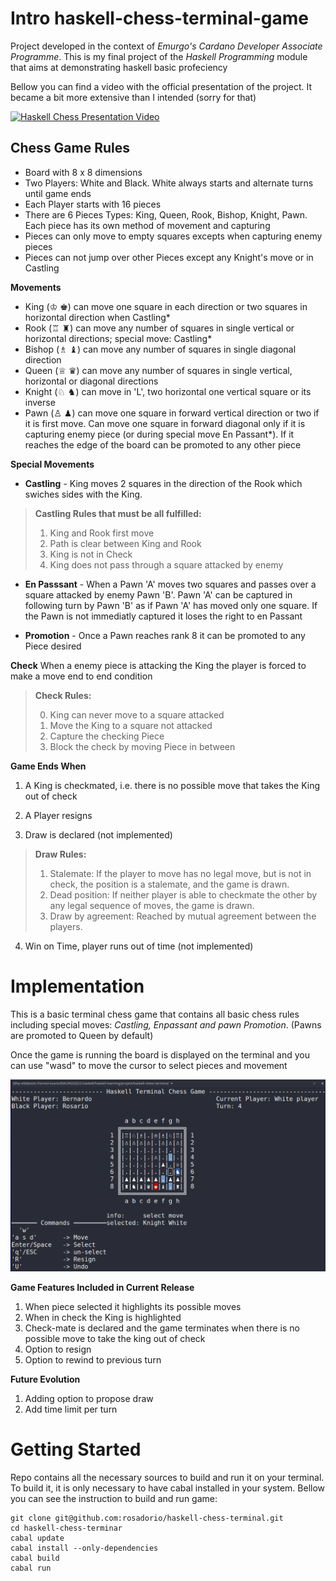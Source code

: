 # Intro haskell-chess-terminal-game

Project developed in the context of *Emurgo's Cardano Developer Associate Programme*. This is my final project of the *Haskell Programming* module that aims at demonstrating haskell basic profeciency


Bellow you can find a video with the official presentation of the project. It became a bit more extensive than I intended (sorry for that)

[![Haskell Chess Presentation Video](https://img.youtube.com/vi/sClJghPKrms/0.jpg)](https://www.youtube.com/watch?v=sClJghPKrms)


## Chess Game Rules

- Board with 8 x 8 dimensions 
- Two Players: White and Black. White always starts and alternate turns until game ends
- Each Player starts with 16 pieces
- There are 6 Pieces Types: King, Queen, Rook, Bishop, Knight, Pawn. Each piece has its own method of movement and capturing
- Pieces can only move to empty squares excepts when capturing enemy pieces
- Pieces can not jump over other Pieces except any Knight's move or in Castling  

**Movements**

- King (♔ ♚)   can move one square in each direction or two squares in horizontal direction when Castling*
- Rook (♖ ♜)  can move any number of squares in single vertical or horizontal directions; special move: Castling*
- Bishop (♗ ♝) can move any number of squares in single diagonal direction
- Queen (♕ ♛) can move any number of squares in single vertical, horizontal or diagonal directions 
- Knight (♘ ♞) can move in 'L', two horizontal one vertical square or its inverse 
- Pawn (♙ ♟) can move one square in forward vertical direction or two if it is first move. Can move one square in forward diagonal only if it is capturing enemy piece (or during special move En Passant*). If it reaches the edge of the board can be promoted to any other piece 

**Special Movements** 

- **Castling** - King moves 2 squares in the direction of the Rook which swiches sides with the King. 

>**Castling Rules that must be all fulfilled:**
>
>1. King and Rook first move
>2. Path is clear between King and Rook
>3. King is not in Check
>4. King does not pass through a square attacked by enemy


- **En Passsant** - When a Pawn 'A' moves two squares and passes over a square attacked by enemy Pawn 'B'. Pawn 'A' can be captured in following turn by Pawn 'B' as if Pawn 'A' has moved only one square. If the Pawn is not immediatly captured it loses the right to en Passant 
                     
- **Promotion** - Once a Pawn reaches rank 8 it can be promoted to any Piece desired 



**Check** When a enemy piece is attacking the King the player is forced to make a move end to end condition

>  **Check Rules:**
>
>0. King can never move to a square attacked
>1. Move the King to a square not attacked
>2. Capture the checking Piece
>3. Block the check by moving Piece in between

**Game Ends When**

1. A King is checkmated, i.e. there is no possible move that takes the King out of check 

2. A Player resigns 

3. Draw is declared (not implemented)

>  **Draw Rules:**
>
> 1. Stalemate: If the player to move has no legal move, but is not in check, the position is a stalemate, and the game is drawn.
> 2. Dead position: If neither player is able to checkmate the other by any legal sequence of moves, the game is drawn.
> 3. Draw by agreement: Reached by mutual agreement between the players. 


4. Win on Time, player runs out of time (not implemented)

# Implementation

This is a basic terminal chess game that contains all basic chess rules including special moves: *Castling, Enpassant and pawn Promotion*. 
(Pawns are promoted to Queen by default)

Once the game is running the board is displayed on the terminal and you can use "wasd" to move the cursor to select pieces and movement

![Process](demo.png)

**Game Features Included in Current Release**
1. When piece selected it highlights its possible moves
2. When in check the King is highlighted
3. Check-mate is declared and the game terminates when there is no possible move to take the king out of check 
4. Option to resign
5. Option to rewind to previous turn 


**Future Evolution**
1. Adding option to propose draw
2. Add time limit per turn 



# Getting Started 
Repo contains all the necessary sources to build and run it on your terminal. To build it, it is only necessary to have cabal installed in your system. Bellow you can see the instruction to build and run game:

 ```consol
 git clone git@github.com:rosadorio/haskell-chess-terminal.git
 cd haskell-chess-terminar
 cabal update 
 cabal install --only-dependencies
 cabal build
 cabal run
 ```






